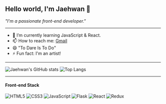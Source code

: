 ## Hello world, I'm Jaehwan 👋
_"I'm a passionate front-end developer."_
***
- 🌱 I’m currently learning JavaScript & React.
- 📫 How to reach me: [Gmail](lieblichoi@gmail.com)
- 😄 "To Dare Is To Do"
- ⚡ Fun fact: I'm an artist!
***
![Jaehwan's GitHub stats](https://github-readme-stats.vercel.app/api?username=lieblichoi&theme=react&show_icons=true)
![Top Langs](https://github-readme-stats.vercel.app/api/top-langs/?username=lieblichoi&layout=compact)
***
#### Front-end Stack
![HTML5](https://img.shields.io/badge/HTML5-E34F26?style=flat-square&logo=HTML5&logoColor=white) ![CSS3](https://img.shields.io/badge/CSS3-1572B6?style=flat-square&logo=CSS3&logoColor=white) ![JavaScript](https://img.shields.io/badge/JavaScript-F7DF1E?style=flat-square&logo=JavaScript&logoColor=black)  ![Flask](https://img.shields.io/badge/Flask-000000?style=flat-square&logo=Flask&logoColor=white) ![React](https://img.shields.io/badge/React-61DAFB?style=flat-square&logo=React&logoColor=black) ![Redux](https://img.shields.io/badge/Redux-764ABC?style=flat-square&logo=Redux&logoColor=white) 
